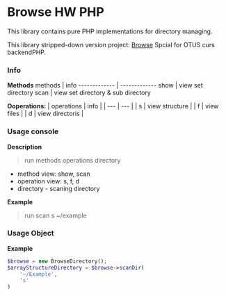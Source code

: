 Browse HW PHP
==========

This library contains pure PHP implementations for directory managing.

This library stripped-down version project: [Browse](https://github.com/cs-eliseev/browse.git)
Spcial for OTUS curs backendPHP.

### Info

**Methods**
    methods  | info
    ------------- | -------------
    show  | view set directory
    scan  | view set directory & sub directory



**Ooperations:**
    | operations | info |
    | --- | --- |
    | s | view structure |
    | f | view files |
    | d | view directoris |

### Usage console

**Description**

> run methods operations directory

* method view: show, scan
* operation view: s, f, d
* directory - scaning directory

**Example**
> run scan s ~/example

### Usage Object

**Example**
```php
$browse = new BrowseDirectory();
$arrayStructureDirectory = $browse->scanDir(
    '~/Example',
    's'
)
```
